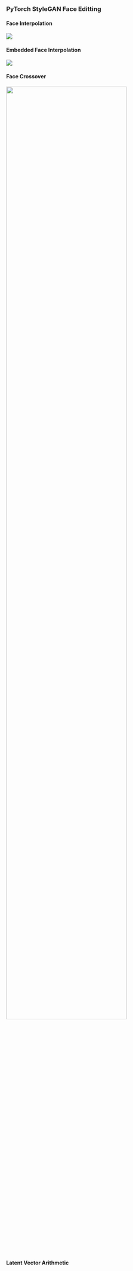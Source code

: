 ### PyTorch StyleGAN Face Editting

#### Face Interpolation

<img src="https://user-images.githubusercontent.com/16822641/105271326-a722b580-5bda-11eb-9433-7f23c54b9298.png"/>

#### Embedded Face Interpolation

<img src="https://user-images.githubusercontent.com/16822641/105272316-73e12600-5bdc-11eb-86b2-ac2b3484e4a9.png"/>

#### Face Crossover

<img width="80%" src="https://user-images.githubusercontent.com/16822641/105273090-f61e1a00-5bdd-11eb-9fff-64f00335341b.png"/>

#### Latent Vector Arithmetic
